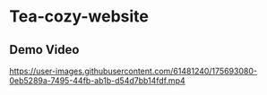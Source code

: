 # Tea-cozy-website
  
## Demo Video  
https://user-images.githubusercontent.com/61481240/175693080-0eb5289a-7495-44fb-ab1b-d54d7bb14fdf.mp4
